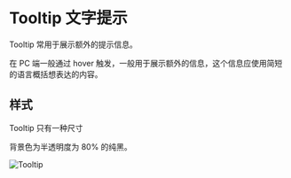 # Tooltip 文字提示

Tooltip 常用于展示额外的提示信息。

在 PC 端一般通过 hover 触发，一般用于展示额外的信息，这个信息应使用简短的语言概括想表达的内容。

## 样式

<div class="imgblock">
  <div class="sm">
    <p>Tooltip 只有一种尺寸</p>
    <p>背景色为半透明度为 80% 的纯黑。</p>
  </div>
  <div class="sm">
    <img class="img" src="https://ws1.sinaimg.cn/large/006oPFLAly1frz04i4vynj30k006m0st.jpg" alt="Tooltip"/>
  </div>
</div>